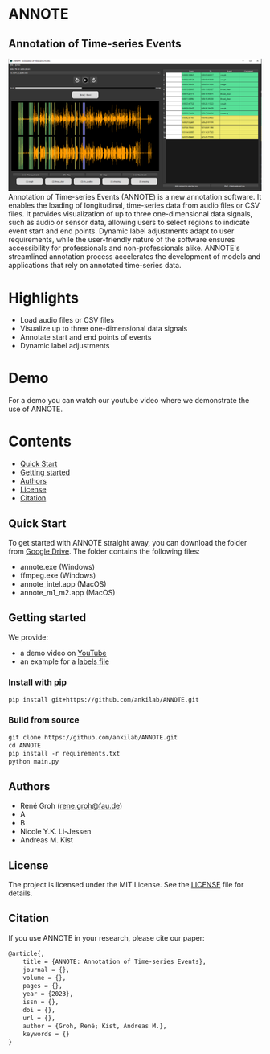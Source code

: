 # ANNOTE

## Annotation of Time-series Events
![alt text](annote.png)
Annotation of Time-series Events (ANNOTE) is a new annotation software. 
It enables the loading of 
longitudinal, time-series data from audio files or CSV 
files. It provides visualization of up to three 
one-dimensional data signals, such as audio or sensor data, 
allowing users to select regions to indicate event start 
and end points. Dynamic label adjustments adapt to user 
requirements, while the user-friendly nature of the 
software ensures accessibility for professionals and 
non-professionals alike. ANNOTE's streamlined annotation 
process accelerates the development of models and 
applications that rely on annotated time-series data.

# Highlights
- Load audio files or CSV files
- Visualize up to three one-dimensional data signals
- Annotate start and end points of events
- Dynamic label adjustments

# Demo
For a demo you can watch our youtube video 
where we demonstrate the use of ANNOTE.


# Contents
- [Quick Start](#quick-start)
- [Getting started](#getting-started)
- [Authors](#authors)
- [License](#license)
- [Citation](#citation)

## Quick Start
To get started with ANNOTE straight away, you can download 
the folder from [Google Drive](tbd). 
The folder contains the following files:

- annote.exe (Windows)
- ffmpeg.exe (Windows)
- annote_intel.app (MacOS)
- annote_m1_m2.app (MacOS)


## Getting started
We provide:
- a demo video on [YouTube](https://www.youtube.com/watch?v=)
- an example for a [labels file](labels_file_example.json)


### Install with pip

````
pip install git+https://github.com/ankilab/ANNOTE.git
````

### Build from source

````    
git clone https://github.com/ankilab/ANNOTE.git
cd ANNOTE
pip install -r requirements.txt
python main.py
````

## Authors
- René Groh ([rene.groh@fau.de](mailto:rene.groh@fau.de]))
- A
- B
- Nicole Y.K. Li-Jessen
- Andreas M. Kist 

## License
The project is licensed under the MIT License. See the [LICENSE](LICENSE) file for details.

## Citation
If you use ANNOTE in your research, please cite our paper:

```
@article{,
    title = {ANNOTE: Annotation of Time-series Events},
    journal = {},
    volume = {},
    pages = {},
    year = {2023},
    issn = {},
    doi = {},
    url = {},
    author = {Groh, René; Kist, Andreas M.},
    keywords = {}
}
```

